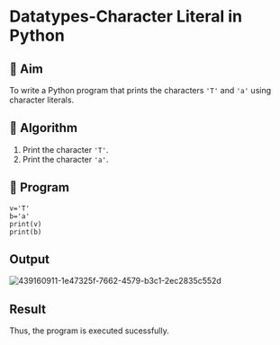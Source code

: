 # Datatypes-Character Literal in Python

## 🎯 Aim
To write a Python program that prints the characters `'T'` and `'a'` using character literals.

## 🧠 Algorithm
1. Print the character `'T'`.
2. Print the character `'a'`.

## 🧾 Program

```
v='T'
b='a'
print(v)
print(b)
```

## Output

![439160911-1e47325f-7662-4579-b3c1-2ec2835c552d](https://github.com/user-attachments/assets/48b2df39-e75c-4736-9c05-5f79b0196825)


## Result
Thus, the program is executed sucessfully.
